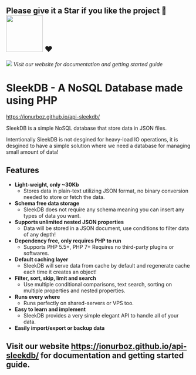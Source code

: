 ## Please give it a Star if you like the project 🎉 <img width="100" src="https://i.imgur.com/YaY5arh.gif"> ❤️

[<img src="https://ionurboz.github.io/api-sleekdb/assets/SleekDB_Thumbnail.png">](https://ionurboz.github.io/api-sleekdb/)
*Visit our website for documentation and getting started guide*

# SleekDB - A NoSQL Database made using PHP

https://ionurboz.github.io/api-sleekdb/

SleekDB is a simple NoSQL database that store data in JSON files.

Intentionally SleekDB is not desgined for heavy-load IO operations, it is desgined to have a simple solution where we need a database for managing small amount of data!

## Features

- **Light-weight, only ~30Kb**
  - Stores data in plain-text utilizing JSON format, 
    no binary conversion needed to store or fetch the data.
- **Schema free data storage**
  - SleekDB does not require any schema 
    meaning you can insert any types of data you want.
- **Supports unlimited nested JSON properties**
  - Data will be stored in a JSON document, 
    use conditions to filter data of any depth!
- **Dependency free, only requires PHP to run**
  - Supports PHP 5.5+, PHP 7+
    Requires no third-party plugins or softwares.
- **Default caching layer**
  - SleekDB will serve data from cache by default 
    and regenerate cache each time it creates an object!
- **Filter, sort, skip, limit and search**
  - Use multiple conditional comparisons, text search, 
    sorting on multiple properties and nested properties.
- **Runs every where**
  - Runs perfectly on shared-servers or VPS too.
- **Easy to learn and implement**
  - SleekDB provides a very simple elegant 
    API to handle all of your data.
- **Easily import/export or backup data**

## Visit our website https://ionurboz.github.io/api-sleekdb/ for documentation and getting started guide.
